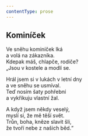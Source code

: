 ```yaml
---
contentType: prose
---
```


## Kominíček

Ve sněhu kominíček lká  
a volá na zákazníka.  
Kdepak máš, chlapče, rodiče?  
„Jsou v kostele a modlí se.

Hrál jsem si v lukách v letní dny  
a ve sněhu se usmíval.  
Teď nosím šaty pohřební  
a vykřikuju vlastní žal.

A když jsem někdy veselý,  
myslí si, že mě těší svět.  
Trůn, boha, kněze slavit šli,  
že tvoří nebe z našich běd.“
